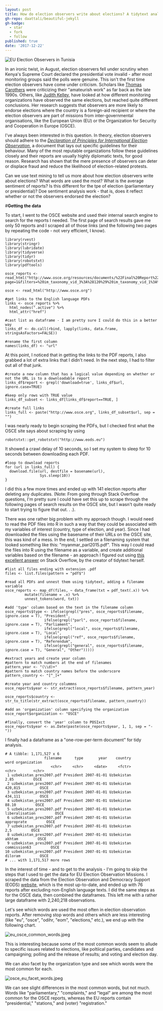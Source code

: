 ```yaml
---
layout: post
title: How do election observers write about elections? A tidytext analysis
gh-repo: daattali/beautiful-jekyll
gh-badge:
  - star
  - fork
  - follow
published: true
date: '2017-12-22'
---
```

![EU Election Observers in Tunisia]({{site.baseurl}}/img/observers.jpg)

In an ironic twist, in August, election observers fell under scrutiny when Kenya's Supreme Court declared the presidential vote invalid - after most monitoring groups said the polls were genuine. This isn't the first time election observers have come under criticism. Scholars like [Thomas Carothers](http://carnegieendowment.org/files/Carothers_-_The_Observers_Observed.pdf) were criticizing their "amateurish work" as far back as the late 1990s.  Others, like [Judith Kelley](https://sites.duke.edu/kelley/files/2012/03/JOD.pdf), have looked at how different monitoring organizations have observed the same elections, but reached quite different conclusions. Her research suggests that  observers are more likely to endorse elections where the country is a foreign-aid recipient or where the election observers are part of missions from inter-governmental organisations, like the European Union (EU) or the Organization for Security and Cooperation in Europe (OSCE).  

I've always been interested in this question. In theory, election observers should adhere to the _[Declaration of Principles for International Election Observation](http://www.osce.org/odihr/16935?download=true)_, a document that lays out specific guidelines for their behaviour. Many of the most reputable organizations follow these guidelines closely and their reports are usually highly diplomatic texts, for good reason. Research has shown that the mere presence of observers can deter or displace fraud and reduce the likelihood of election-related protests.

Can we use text mining to tell us more about how election observers write about elections? What words are used the most? What is the average sentiment of reports? Is this different for the tpe of election (parliamentary or presidential)? Doe sentiment analysis work - that is, does it reflect whether or not the observers endorsed the election? 



#**Getting the data**

To start, I went to the OSCE website and used their internal search engine to search for the reports I needed. The first page of search results gave me only 50 reports and I scraped all of those links (and the following two pages by repeating the code - not very efficient, I know). 

~~~
library(rvest)
library(stringr)
library(lubridate)
library(tidyverse)
library(tidyr)
library(robotstxt)
library(pdftools)

osce_reports <- read_html("http://www.osce.org/resources/documents/%22Final%20Report%22?page=1&filters=%20im_taxonomy_vid_3%3A%28120%29%20im_taxonomy_vid_1%3A%2824%29%20im_taxonomy_vid_22%3A%28472%29&solrsort=score%20desc&rows=50&category=Official%20Documents")

osce <- read_html("http://www.osce.org")

#get links to the English language PDFs
links <- osce_reports %>%
  html_nodes(".active") %>%
  html_attr("href")

#cast list as dataframe - I am pretty sure I could do this in a better way
links_df <- do.call(rbind, lapply(links, data.frame, stringsAsFactors=FALSE))

#rename the first column
names(links_df) <- "url"
~~~

At this point, I noticed that in getting the links to the PDF reports, I also grabbed a lot of extra links that I didn't need. In the next step, I had to filter out all of that junk.

~~~
#create a new column that has a logical value depending on whether or not the URL is to a downloadable report
links_df$report <- grepl('download=true', links_df$url, ignore.case=TRUE)

#keep only rows with TRUE value
links_df_subset <- links_df[links_df$report==TRUE, ]

#create full links
links_full <- paste("http://www.osce.org", links_df_subset$url, sep = "")

~~~

I was nearly ready to begin scraping the PDFs, but I checked first what the OSCE site says about scraping by using 

~~~
robotstxt::get_robotstxt("http://www.eods.eu")
~~~

It showed a crawl delay of 10 seconds, so I set my system to sleep for 10 seconds between downloading each PDF.

~~~
#loop to download reports
for (url in links_full) {
  download.file(url, destfile = basename(url),
                Sys.sleep(10))
}
~~~
I did this a few more times and ended up with 141 election reports after deleting any duplicates. (Note: From going through Stack Overflow questions, I'm pretty sure I could have set this up to scrape through the following pages of search results on the OSCE site, but I wasn't quite ready to start trying to figure that out. . .). 

There was one rather big problem with my approach though. I would need to read the PDF files into R in such a way that they could be associated with my variables of interest (country, type of election, and year). Since I had downloaded the files using the basename of their URLs on the OSCE site, this was kind of a mess. In the end, I settled on a filenaming system that looked something like this: "myanmar_parl2015.pdf". This way I could read the files into R using the filename as a variable, and create additional variables based on the filename - an approach I figured out using [this excellent answer](https://stackoverflow.com/questions/44254493/tidytext-read-files-from-folder) on Stack Overflow, by the creator of tidytext herself.

~~~
#list all files ending with extension .pdf
files <- list.files(pattern = "pdf$")

#read all PDFs and unnest them using tidytext, adding a filename variable 
osce_reports <- map_df(files, ~ data_frame(txt = pdf_text(.x)) %>%
         mutate(filename = .x) %>%
         unnest_tokens(word, txt))
         
#add 'type' column based on the text in the filename column
osce_reports$type <- ifelse(grepl("pres", osce_reports$filename, ignore.case = T), "President", 
                  ifelse(grepl("parl", osce_reports$filename, ignore.case = T), "Parliament",
                  ifelse(grepl("local", osce_reports$filename, ignore.case = T), "Local",
                  ifelse(grepl("ref", osce_reports$filename, ignore.case = T), "Referendum",
                  ifelse(grepl("general", osce_reports$filename, ignore.case = T), "General", "Other")))))

#extract years and create year column
#pattern to match numbers at the end of filenames
pattern_year <- "(\\d)+"
#pattern to match country names before the underscore
pattern_country <- "[^_]+"

#create year and country colummns
osce_reports$year <- str_extract(osce_reports$filename, pattern_year)

osce_reports$country <- str_to_title(str_extract(osce_reports$filename, pattern_country))

#add an 'organization' column specifying the organization 
osce_report$organization <- "OSCE"

#finally, convert the 'year' column to POSIxct
osce_reports$year <- as.Date(paste(osce_reports$year, 1, 1, sep = "-"))

~~~
I finally had a dataframe as a "one-row-per-term document" for tidy analysis. 

~~~
# A tibble: 1,171,527 x 6
                  filename      type       year    country           word organization
                     <chr>     <chr>     <date>     <fctr>          <chr>        <chr>
 1 uzbekistan_pres2007.pdf President 2007-01-01 Uzbekistan           2.85         OSCE
 2 uzbekistan_pres2007.pdf President 2007-01-01 Uzbekistan        420,815         OSCE
 3 uzbekistan_pres2007.pdf President 2007-01-01 Uzbekistan        434,111         OSCE
 4 uzbekistan_pres2007.pdf President 2007-01-01 Uzbekistan          88.10         OSCE
 5 uzbekistan_pres2007.pdf President 2007-01-01 Uzbekistan liberalisation         OSCE
 6 uzbekistan_pres2007.pdf President 2007-01-01 Uzbekistan     approprate         OSCE
 7 uzbekistan_pres2007.pdf President 2007-01-01 Uzbekistan            2,5         OSCE
 8 uzbekistan_pres2007.pdf President 2007-01-01 Uzbekistan         akhtam         OSCE
 9 uzbekistan_pres2007.pdf President 2007-01-01 Uzbekistan   commission63         OSCE
10 uzbekistan_pres2007.pdf President 2007-01-01 Uzbekistan        diloram         OSCE
# ... with 1,171,517 more rows
~~~
In the interest of time - and to get to the analysis - I'm going to skip the steps  that I used to get the data for EU Election Observation Missions. I scraped the data from the Election Observation and Democracy Support (EODS) [website](http://www.eods.eu/eom-reports/), which is the most up-to-date, and ended up with 76 reports after excluding non-English language texts. I did the same steps as for the OSCE data, then combined the dataframes. This left me with a rather large dataframe with 2,240,218 observations. 

Let's see which words are used the most often in election observation reports. After removing stop words and others which are less interesting (like "eu", "osce", "odihr, "eom", "elections," etc.), we end up with the following chart.  

![eu_osce_common_words.jpeg]({{site.baseurl}}/img/eu_osce_common_words.jpeg)

This is interesting because some of the most common words seem to allude to specific issues related to elections, like poltiical parties, candidates and campaigning; polling and the release of results; and voting and election day. 

We can also facet by the organization type and see which words were the most common for each.

![osce_eu_facet_words.jpeg]({{site.baseurl}}/img/osce_eu_facet_words.jpeg)

We can see slight differences in the most common words, but not much. Words like "parliamentary," "complaints," and "legal" are among the most common for the OSCE reports, whereas the EU reports contain "presidential," "stations," and (voter) "registration." 
